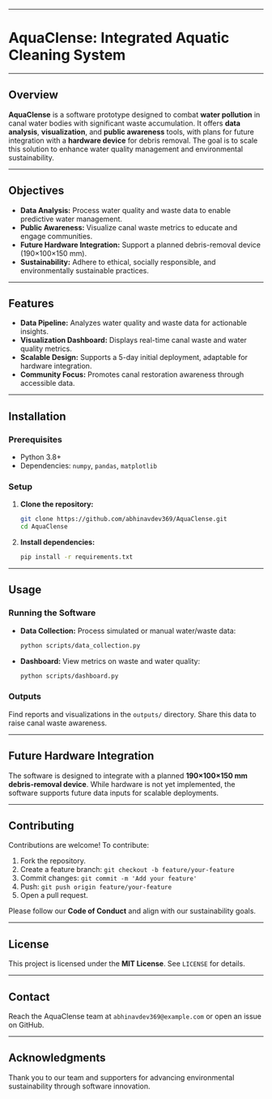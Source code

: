 -----

# AquaClense: Integrated Aquatic Cleaning System

-----

## Overview

**AquaClense** is a software prototype designed to combat **water pollution** in canal water bodies with significant waste accumulation. It offers **data analysis**, **visualization**, and **public awareness** tools, with plans for future integration with a **hardware device** for debris removal. The goal is to scale this solution to enhance water quality management and environmental sustainability.

-----

## Objectives

  * **Data Analysis:** Process water quality and waste data to enable predictive water management.
  * **Public Awareness:** Visualize canal waste metrics to educate and engage communities.
  * **Future Hardware Integration:** Support a planned debris-removal device (190×100×150 mm).
  * **Sustainability:** Adhere to ethical, socially responsible, and environmentally sustainable practices.

-----

## Features

  * **Data Pipeline:** Analyzes water quality and waste data for actionable insights.
  * **Visualization Dashboard:** Displays real-time canal waste and water quality metrics.
  * **Scalable Design:** Supports a 5-day initial deployment, adaptable for hardware integration.
  * **Community Focus:** Promotes canal restoration awareness through accessible data.

-----

## Installation

### Prerequisites

  * Python 3.8+
  * Dependencies: `numpy`, `pandas`, `matplotlib`

### Setup

1.  **Clone the repository:**

    ```bash
    git clone https://github.com/abhinavdev369/AquaClense.git
    cd AquaClense
    ```

2.  **Install dependencies:**

    ```bash
    pip install -r requirements.txt
    ```

-----

## Usage

### Running the Software

  * **Data Collection:**
    Process simulated or manual water/waste data:

    ```bash
    python scripts/data_collection.py
    ```

  * **Dashboard:**
    View metrics on waste and water quality:

    ```bash
    python scripts/dashboard.py
    ```

### Outputs

Find reports and visualizations in the `outputs/` directory. Share this data to raise canal waste awareness.

-----

## Future Hardware Integration

The software is designed to integrate with a planned **190×100×150 mm debris-removal device**. While hardware is not yet implemented, the software supports future data inputs for scalable deployments.

-----

## Contributing

Contributions are welcome\! To contribute:

1.  Fork the repository.
2.  Create a feature branch: `git checkout -b feature/your-feature`
3.  Commit changes: `git commit -m 'Add your feature'`
4.  Push: `git push origin feature/your-feature`
5.  Open a pull request.

Please follow our **Code of Conduct** and align with our sustainability goals.

-----

## License

This project is licensed under the **MIT License**. See `LICENSE` for details.

-----

## Contact

Reach the AquaClense team at `abhinavdev369@example.com` or open an issue on GitHub.

-----

## Acknowledgments

Thank you to our team and supporters for advancing environmental sustainability through software innovation.
